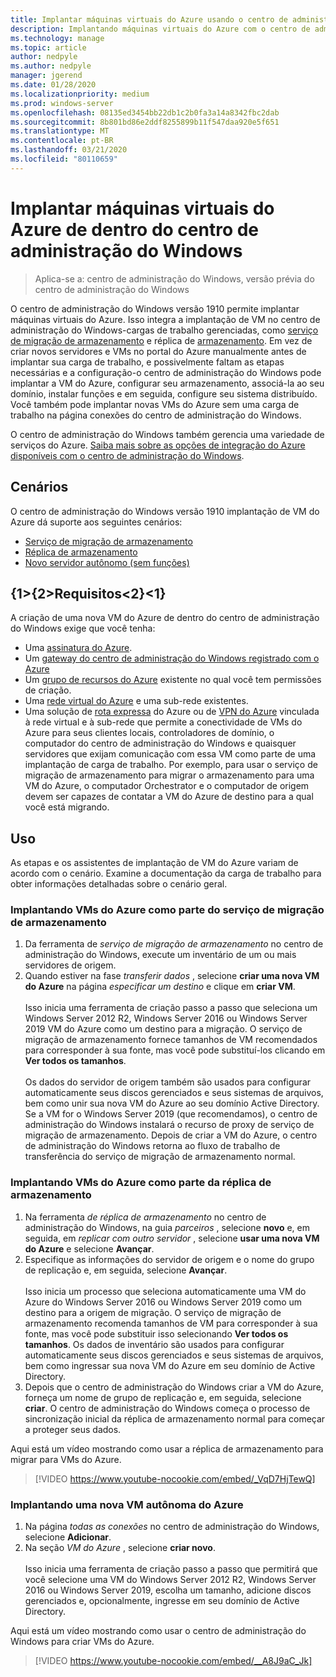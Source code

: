 ```yaml
---
title: Implantar máquinas virtuais do Azure usando o centro de administração do Windows
description: Implantando máquinas virtuais do Azure com o centro de administração do Windows. Configurando máquinas virtuais do Azure como parte do centro de administração do Windows – cenários gerenciados.
ms.technology: manage
ms.topic: article
author: nedpyle
ms.author: nedpyle
manager: jgerend
ms.date: 01/28/2020
ms.localizationpriority: medium
ms.prod: windows-server
ms.openlocfilehash: 08135ed3454bb22db1c2b0fa3a14a8342fbc2dab
ms.sourcegitcommit: 8b801bd86e2ddf8255899b11f547daa920e5f651
ms.translationtype: MT
ms.contentlocale: pt-BR
ms.lasthandoff: 03/21/2020
ms.locfileid: "80110659"
---
```

# <a name="deploy-azure-virtual-machines-from-within-windows-admin-center"></a>Implantar máquinas virtuais do Azure de dentro do centro de administração do Windows

>Aplica-se a: centro de administração do Windows, versão prévia do centro de administração do Windows

O centro de administração do Windows versão 1910 permite implantar máquinas virtuais do Azure. Isso integra a implantação de VM no centro de administração do Windows-cargas de trabalho gerenciadas, como [serviço de migração de armazenamento](../../../storage/storage-migration-service/overview.md) e réplica de [armazenamento](../../../storage/storage-replica/storage-replica-overview.md). Em vez de criar novos servidores e VMs no portal do Azure manualmente antes de implantar sua carga de trabalho, e possivelmente faltam as etapas necessárias e a configuração-o centro de administração do Windows pode implantar a VM do Azure, configurar seu armazenamento, associá-la ao seu domínio, instalar funções e em seguida, configure seu sistema distribuído. Você também pode implantar novas VMs do Azure sem uma carga de trabalho na página conexões do centro de administração do Windows.

O centro de administração do Windows também gerencia uma variedade de serviços do Azure. [Saiba mais sobre as opções de integração do Azure disponíveis com o centro de administração do Windows](../plan/azure-integration-options.md).

## <a name="scenarios"></a>Cenários

O centro de administração do Windows versão 1910 implantação de VM do Azure dá suporte aos seguintes cenários:

- [Serviço de migração de armazenamento](../../../storage/storage-migration-service/overview.md)
- [Réplica de armazenamento](../../../storage/storage-replica/storage-replica-overview.md)
- [Novo servidor autônomo (sem funções)](index.md#extend-on-premises-capacity-with-azure)

## <a name="requirements"></a>{1&gt;{2&gt;Requisitos&lt;2}&lt;1}

A criação de uma nova VM do Azure de dentro do centro de administração do Windows exige que você tenha:

- Uma [assinatura do Azure](https://azure.microsoft.com).
- Um [gateway do centro de administração do Windows registrado com o Azure](azure-integration.md)
- Um [grupo de recursos do Azure](https://docs.microsoft.com/azure/azure-resource-manager/management/overview) existente no qual você tem permissões de criação.
- Uma [rede virtual do Azure](https://docs.microsoft.com/azure/virtual-network/virtual-networks-overview) e uma sub-rede existentes.
- Uma solução de [rota expressa](https://azure.microsoft.com/services/expressroute/) do Azure ou de [VPN do Azure](https://azure.microsoft.com/services/vpn-gateway/) vinculada à rede virtual e à sub-rede que permite a conectividade de VMs do Azure para seus clientes locais, controladores de domínio, o computador do centro de administração do Windows e quaisquer servidores que exijam comunicação com essa VM como parte de uma implantação de carga de trabalho. Por exemplo, para usar o serviço de migração de armazenamento para migrar o armazenamento para uma VM do Azure, o computador Orchestrator e o computador de origem devem ser capazes de contatar a VM do Azure de destino para a qual você está migrando.

## <a name="usage"></a>Uso

As etapas e os assistentes de implantação de VM do Azure variam de acordo com o cenário. Examine a documentação da carga de trabalho para obter informações detalhadas sobre o cenário geral.

### <a name="deploying-azure-vms-as-part-of-storage-migration-service"></a>Implantando VMs do Azure como parte do serviço de migração de armazenamento

1. Da ferramenta de *serviço de migração de armazenamento* no centro de administração do Windows, execute um inventário de um ou mais servidores de origem.
2. Quando estiver na fase *transferir dados* , selecione **criar uma nova VM do Azure** na página *especificar um destino* e clique em **criar VM**.<br><br>
Isso inicia uma ferramenta de criação passo a passo que seleciona um Windows Server 2012 R2, Windows Server 2016 ou Windows Server 2019 VM do Azure como um destino para a migração. O serviço de migração de armazenamento fornece tamanhos de VM recomendados para corresponder à sua fonte, mas você pode substituí-los clicando em **Ver todos os tamanhos**.
<br><br>Os dados do servidor de origem também são usados para configurar automaticamente seus discos gerenciados e seus sistemas de arquivos, bem como unir sua nova VM do Azure ao seu domínio Active Directory. Se a VM for o Windows Server 2019 (que recomendamos), o centro de administração do Windows instalará o recurso de proxy de serviço de migração de armazenamento. Depois de criar a VM do Azure, o centro de administração do Windows retorna ao fluxo de trabalho de transferência do serviço de migração de armazenamento normal.  

### <a name="deploying-azure-vms-as-part-of-storage-replica"></a>Implantando VMs do Azure como parte da réplica de armazenamento

1. Na ferramenta *de réplica de armazenamento* no centro de administração do Windows, na guia *parceiros* , selecione **novo** e, em seguida, em *replicar com outro servidor* , selecione **usar uma nova VM do Azure** e selecione **Avançar**.
2. Especifique as informações do servidor de origem e o nome do grupo de replicação e, em seguida, selecione **Avançar**.<br><br>
Isso inicia um processo que seleciona automaticamente uma VM do Azure do Windows Server 2016 ou Windows Server 2019 como um destino para a origem de migração. O serviço de migração de armazenamento recomenda tamanhos de VM para corresponder à sua fonte, mas você pode substituir isso selecionando **Ver todos os tamanhos**. Os dados de inventário são usados para configurar automaticamente seus discos gerenciados e seus sistemas de arquivos, bem como ingressar sua nova VM do Azure em seu domínio de Active Directory. 
3. Depois que o centro de administração do Windows criar a VM do Azure, forneça um nome de grupo de replicação e, em seguida, selecione **criar**. O centro de administração do Windows começa o processo de sincronização inicial da réplica de armazenamento normal para começar a proteger seus dados.

Aqui está um vídeo mostrando como usar a réplica de armazenamento para migrar para VMs do Azure.

> [!VIDEO https://www.youtube-nocookie.com/embed/_VqD7HjTewQ] 

### <a name="deploying-a-new-standalone-azure-vm"></a>Implantando uma nova VM autônoma do Azure

1. Na página *todas as conexões* no centro de administração do Windows, selecione **Adicionar**.
2. Na seção *VM do Azure* , selecione **criar novo**.<br><br> Isso inicia uma ferramenta de criação passo a passo que permitirá que você selecione uma VM do Windows Server 2012 R2, Windows Server 2016 ou Windows Server 2019, escolha um tamanho, adicione discos gerenciados e, opcionalmente, ingresse em seu domínio de Active Directory.

Aqui está um vídeo mostrando como usar o centro de administração do Windows para criar VMs do Azure.

> [!VIDEO https://www.youtube-nocookie.com/embed/__A8J9aC_Jk] 
